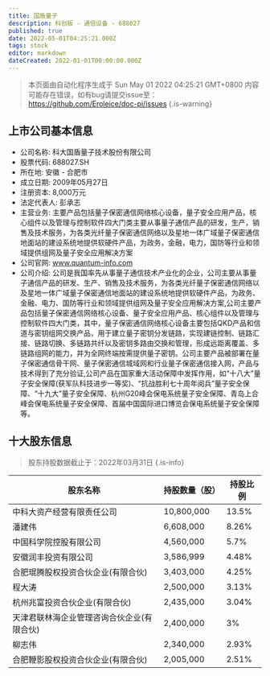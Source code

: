 ```yaml
---
title: 国盾量子
description: 科创板 - 通信设备 - 688027
published: true
date: 2022-05-01T04:25:21.000Z
tags: stock
editor: markdown
dateCreated: 2022-01-01T00:00:00.000Z
---
```


> 本页面由自动化程序生成于 Sun May 01 2022 04:25:21 GMT+0800
> 内容可能存在错误，如有bug请提交issue至：https://github.com/Eroleice/doc-pi/issues
{.is-warning}

## 上市公司基本信息
- 公司名称: 科大国盾量子技术股份有限公司
- 股票代码: 688027.SH
- 所在地: 安徽 - 合肥市
- 成立日期: 2009年05月27日
- 注册资本: 8,000万元
- 法定代表人: 彭承志
- 主营业务: 主要产品包括量子保密通信网络核心设备，量子安全应用产品，核心组件以及管理与控制软件四大门类主要从事量子通信产品的研发，生产，销售及技术服务，为各类光纤量子保密通信网络以及星地一体广域量子保密通信地面站的建设系统地提供软硬件产品，为政务，金融，电力，国防等行业和领域提供组网及量子安全应用解决方案
- 公司官网: www.quantum-info.com
- 公司介绍: 公司是我国率先从事量子通信技术产业化的企业，公司主要从事量子通信产品的研发、生产、销售及技术服务，为各类光纤量子保密通信网络以及星地一体广域量子保密通信地面站的建设系统地提供软硬件产品，为政务、金融、电力、国防等行业和领域提供组网及量子安全应用解决方案,公司主要产品包括量子保密通信网络核心设备、量子安全应用产品、核心组件以及管理与控制软件四大门类，其中，量子保密通信网络核心设备主要包括QKD产品和信道与密钥组网交换产品，用于建立量子密钥分发链路，实现建链控制、链路汇接、链路切换、多链路共纤以及密钥多路由交换和管理，形成远距离覆盖、多链路组网的能力，并为全网终端按需提供量子密钥。公司主要产品被部署在量子保密通信骨干网、量子保密通信城域网和行业量子保密通信接入网，产品与技术得到了充分验证,公司产品在国家重大活动保障中发挥作用，如“十八大”量子安全保障(获军队科技进步一等奖)、“抗战胜利七十周年阅兵”量子安全保障、“十九大”量子安全保障、杭州G20峰会保电系统量子安全保障、青岛上合峰会保电系统量子安全保障、首届中国国际进口博览会保电系统量子安全保障等。


## 十大股东信息
> 股东持股数据截止于：2022年03月31日
{.is-info}

| 股东名称 | 持股数量（股） | 持股比例 |
| --- | --- | --- |
| 中科大资产经营有限责任公司 | 10,800,000 | 13.5% |
| 潘建伟 | 6,608,000 | 8.26% |
| 中国科学院控股有限公司 | 4,560,000 | 5.7% |
| 安徽润丰投资有限公司 | 3,586,999 | 4.48% |
| 合肥琨腾股权投资合伙企业(有限合伙) | 3,403,000 | 4.25% |
| 程大涛 | 2,500,000 | 3.13% |
| 杭州兆富投资合伙企业(有限合伙) | 2,435,000 | 3.04% |
| 天津君联林海企业管理咨询合伙企业(有限合伙) | 2,400,000 | 3% |
| 柳志伟 | 2,340,000 | 2.93% |
| 合肥鞭影股权投资合伙企业(有限合伙) | 2,005,000 | 2.51% |




